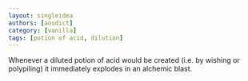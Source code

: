```yaml
---
layout: singleidea
authors: [aosdict]
category: [vanilla]
tags: [potion of acid, dilution]
---
```

Whenever a diluted potion of acid would be created (i.e. by wishing or polypiling) it immediately explodes in an alchemic blast.
